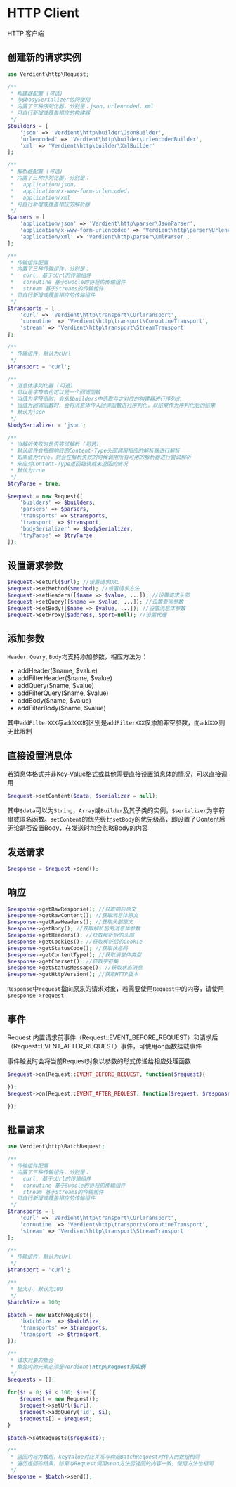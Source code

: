 # HTTP Client
HTTP 客户端

## 创建新的请求实例
```php
use Verdient\http\Request;

/**
 * 构建器配置 (可选)
 * 与$bodySerializer协同使用
 * 内置了三种序列化器，分别是：json，urlencoded，xml
 * 可自行新增或覆盖相应的构建器
 */
$builders = [
	'json' => 'Verdient\http\builder\JsonBuilder',
	'urlencoded' => 'Verdient\http\builder\UrlencodedBuilder',
	'xml' => 'Verdient\http\builder\XmlBuilder'
];

/**
 * 解析器配置 (可选)
 * 内置了三种序列化器，分别是：
 *   application/json，
 *   application/x-www-form-urlencoded，
 *   application/xml
 * 可自行新增或覆盖相应的解析器
 */
$parsers = [
	'application/json' => 'Verdient\http\parser\JsonParser',
	'application/x-www-form-urlencoded' => 'Verdient\http\parser\UrlencodedParser',
	'application/xml' => 'Verdient\http\parser\XmlParser',
];

/**
 * 传输组件配置
 * 内置了三种传输组件，分别是：
 *   cUrl, 基于cUrl的传输组件
 *   coroutine 基于Swoole的协程的传输组件
 *   stream 基于Streams的传输组件
 * 可自行新增或覆盖相应的传输组件
 */
$transports = [
	'cUrl' => 'Verdient\http\transport\CUrlTransport',
	'coroutine' => 'Verdient\http\transport\CoroutineTransport',
	'stream' => 'Verdient\http\transport\StreamTransport'
];

/**
 * 传输组件，默认为cUrl
 */
$transport = 'cUrl';

/**
 * 消息体序列化器 (可选)
 * 可以是字符串也可以是一个回调函数
 * 当值为字符串时，会从$builders中选取与之对应的构建器进行序列化
 * 当值为回调函数时，会将消息体传入回调函数进行序列化，以结果作为序列化后的结果
 * 默认为json
 */
$bodySerializer = 'json';

/**
 * 当解析失败时是否尝试解析 (可选)
 * 默认组件会根据响应的Content-Type头部调用相应的解析器进行解析
 * 如果值为true，则会在解析失败的时候调用所有可用的解析器进行尝试解析
 * 来应对Content-Type返回错误或未返回的情况
 * 默认为true
 */
$tryParse = true;

$request = new Request([
	'builders' => $builders,
	'parsers' => $parsers,
	'transports' => $transports,
	'transport' => $transport,
	'bodySerializer' => $bodySerializer,
	'tryParse' => $tryParse
]);
```
## 设置请求参数
```php
$request->setUrl($url); //设置请求URL
$request->setMethod($method); //设置请求方法
$request->setHeaders([$name => $value, ...]); //设置请求头部
$request->setQuery([$name => $value, ...]); //设置查询参数
$request->setBody([$name => $value, ...]); //设置消息体参数
$request->setProxy($address, $port=null); //设置代理
```
## 添加参数
`Header`, `Query`, `Body`均支持添加参数，相应方法为：
- addHeader($name, $value)
- addFilterHeader($name, $value)
- addQuery($name, $value)
- addFilterQuery($name, $value)
- addBody($name, $value)
- addFilterBody($name, $value)

其中`addFilterXXX`与`addXXX`的区别是`addFilterXXX`仅添加非空参数，而`addXXX`则无此限制
## 直接设置消息体
若消息体格式并非Key-Value格式或其他需要直接设置消息体的情况，可以直接调用
```php
$request->setContent($data, $serializer = null);
```
其中`$data`可以为`String`，`Array`或`Builder`及其子类的实例，`$serializer`为字符串或匿名函数。`setContent`的优先级比`setBody`的优先级高，即设置了Content后无论是否设置Body，在发送时均会忽略Body的内容
## 发送请求
```php
$response = $request->send();
```
## 响应
```php
$response->getRawResponse(); //获取响应原文
$response->getRawContent(); //获取消息体原文
$response->getRawHeaders(); //获取头部原文
$response->getBody(); //获取解析后的消息体参数
$response->getHeaders(); //获取解析后的头部
$response->getCookies(); //获取解析后的Cookie
$response->getStatusCode(); //获取状态码
$response->getContentType(); //获取消息体类型
$response->getCharset(); //获取字符集
$response->getStatusMessage(); //获取状态消息
$response->getHttpVersion(); //获取HTTP版本
```
`Response`中`request`指向原来的请求对象，若需要使用`Request`中的内容，请使用`$response->request`
## 事件
Request 内置请求前事件（Request::EVENT_BEFORE_REQUEST）和请求后（Request::EVENT_AFTER_REQUEST）事件，可使用on函数挂载事件

事件触发时会将当前Request对象以参数的形式传递给相应处理函数
```php
$request->on(Request::EVENT_BEFORE_REQUEST, function($request){

});
$request->on(Request::EVENT_AFTER_REQUEST, function($request, $response){

});
```
## 批量请求
```php
use Verdient\http\BatchRequest;

/**
 * 传输组件配置
 * 内置了三种传输组件，分别是：
 *   cUrl, 基于cUrl的传输组件
 *   coroutine 基于Swoole的协程的传输组件
 *   stream 基于Streams的传输组件
 * 可自行新增或覆盖相应的传输组件
 */
$transports = [
	'cUrl' => 'Verdient\http\transport\CUrlTransport',
	'coroutine' => 'Verdient\http\transport\CoroutineTransport',
	'stream' => 'Verdient\http\transport\StreamTransport'
];

/**
 * 传输组件，默认为cUrl
 */
$transport = 'cUrl';

/**
 * 批大小，默认为100
 */
$batchSize = 100;

$batch = new BatchRequest([
	'batchSize' => $batchSize,
	'transports' => $transports,
	'transport' => $transport,
]);

/**
 * 请求对象的集合
 * 集合内的元素必须是Verdient\http\Request的实例
 */
$requests = [];

for($i = 0; $i < 100; $i++){
	$request = new Request();
	$request->setUrl($url);
	$request->addQuery('id', $i);
	$requests[] = $request;
}

$batch->setRequests($requests);

/**
 * 返回内容为数组，keyValue对应关系与构造BatchRequest时传入的数组相同
 * 遍历返回的结果，结果与Request调用send方法后返回的内容一致，使用方法也相同
 */
$response = $batch->send();
```